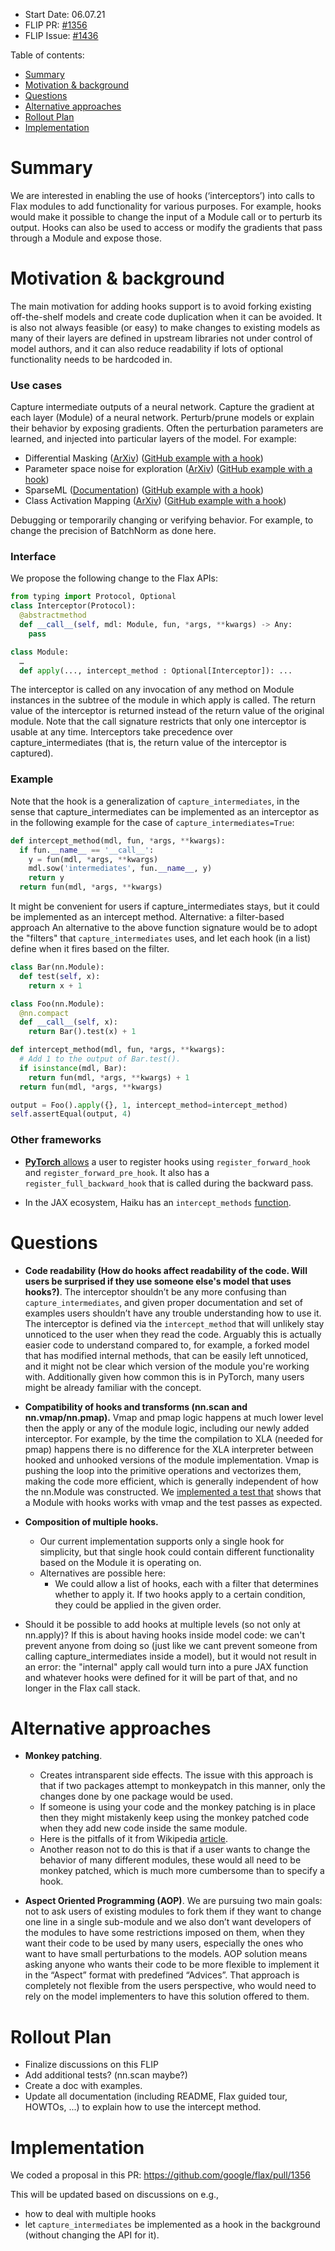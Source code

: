 - Start Date: 06.07.21
- FLIP PR: [#1356](https://github.com/google/flax/pull/1356)
- FLIP Issue: [#1436](https://github.com/google/flax/issues/1436)


Table of contents:

- [Summary]
- [Motivation & background]
- [Questions]
- [Alternative approaches]
- [Rollout Plan]
- [Implementation]


# Summary
[Summary]: #summary

We are interested in enabling the use of hooks (‘interceptors’) into calls to Flax modules to add functionality for various purposes. For example, hooks would make it possible to change the input of a Module call or to perturb its output. Hooks can also be used to access or modify the gradients that pass through a Module and expose those.

# Motivation & background
[Motivation & background]: #motivation-and-background

The main motivation for adding hooks support is to avoid forking existing off-the-shelf models and create code duplication when it can be avoided. It is also not always feasible (or easy) to make changes to existing models as many of their layers are defined in upstream libraries not under control of model authors, and it can also reduce readability if lots of optional functionality needs to be hardcoded in.

### Use cases
Capture intermediate outputs of a neural network.
Capture the gradient at each layer (Module) of a neural network.
Perturb/prune models or explain their behavior by exposing gradients. Often the perturbation parameters are learned, and injected into particular layers of the model. For example:
- Differential Masking ([ArXiv](https://arxiv.org/abs/2004.14992)) ([GitHub example with a hook](https://github.com/nicola-decao/diffmask/blob/2385532d4859d6b1608892afe0f827c726aeda75/diffmask/utils/getter_setter.py#L76))
- Parameter space noise for exploration ([ArXiv](https://arxiv.org/pdf/1706.01905.pdf))  ([GitHub example with a hook](https://github.com/iffiX/machin/blob/75b271fb0384a986a6012e17764ceaad65550915/machin/frame/noise/param_space_noise.py#L110))
- SparseML ([Documentation](https://docs.neuralmagic.com/sparseml/))  ([GitHub example with a hook](https://github.com/neuralmagic/sparseml/blob/7c72143a6a8501c7271aa66695be9c0a35c3abb5/src/sparseml/pytorch/optim/mask_pruning.py#L652))
- Class Activation Mapping ([ArXiv](https://arxiv.org/abs/1512.04150))  ([GitHub example with a hook](https://github.com/Project-MONAI/MONAI/blob/12f267c98eabdcd566dff11a3daf931201f04da4/monai/visualize/class_activation_maps.py#L77))

Debugging or temporarily changing or verifying behavior. For example, to change the precision of BatchNorm as done here.

### Interface

We propose the following change to the Flax APIs:
```python
from typing import Protocol, Optional
class Interceptor(Protocol):
  @abstractmethod
  def __call__(self, mdl: Module, fun, *args, **kwargs) -> Any:
    pass

class Module:
  …
  def apply(..., intercept_method : Optional[Interceptor]): ...
```

The interceptor is called on any invocation of any method on Module instances in the subtree of the module in which apply is called. The return value of the interceptor is returned instead of the return value of the original module. Note that the call signature restricts that only one interceptor is usable at any time. Interceptors take precedence over capture_intermediates (that is, the return value of the interceptor is captured).

### Example

Note that the hook is a generalization of `capture_intermediates`, in the sense that capture_intermediates can be implemented as an interceptor as in the following example for the case of `capture_intermediates=True`:

```python
def intercept_method(mdl, fun, *args, **kwargs):
  if fun.__name__ == '__call__':
    y = fun(mdl, *args, **kwargs)
    mdl.sow('intermediates', fun.__name__, y)
    return y
  return fun(mdl, *args, **kwargs)
```
 
It might be convenient for users if capture_intermediates stays, but it could be implemented as an intercept method.
Alternative: a filter-based approach
An alternative to the above function signature would be to adopt the "filters" that `capture_intermediates` uses, and let each hook (in a list) define when it fires based on the filter.

```python
class Bar(nn.Module):
  def test(self, x):
    return x + 1

class Foo(nn.Module):
  @nn.compact
  def __call__(self, x):
    return Bar().test(x) + 1

def intercept_method(mdl, fun, *args, **kwargs):
  # Add 1 to the output of Bar.test().
  if isinstance(mdl, Bar):
    return fun(mdl, *args, **kwargs) + 1
  return fun(mdl, *args, **kwargs)

output = Foo().apply({}, 1, intercept_method=intercept_method)
self.assertEqual(output, 4)
```

### Other frameworks

- [**PyTorch** allows](https://pytorch.org/docs/stable/generated/torch.nn.Module.html?highlight=register_forward_hook#torch.nn.Module.register_forward_hook) a user to register hooks using `register_forward_hook` and `register_forward_pre_hook`. It also has a `register_full_backward_hook` that is called during the backward pass.

- In the JAX ecosystem, Haiku has an `intercept_methods` [function](https://dm-haiku.readthedocs.io/en/latest/api.html#haiku.experimental.intercept_methods).

# Questions
[Questions]: #questons

- **Code readability (How do hooks affect readability of the code. Will users be surprised if they use someone else's model that uses hooks?)**. The interceptor shouldn’t be any more confusing than `capture_intermediates`, and given proper documentation and set of examples users shouldn’t have any trouble understanding how to use it.  The interceptor is defined via the `intercept_method` that will unlikely stay unnoticed to the user when they read the code. Arguably this is actually easier code to understand compared to, for example, a forked model that has modified internal methods, that can be easily left unnoticed, and it might not be clear which version of the module you're working with. Additionally given how common this is in PyTorch, many users might be already familiar with the concept.

- **Compatibility of hooks and transforms (nn.scan and nn.vmap/nn.pmap).** Vmap and pmap logic happens at much lower level then the apply or any of the module logic, including our newly added interceptor. For example, by the time the compilation to XLA (needed for pmap) happens there is no difference for the XLA interpreter between hooked and unhooked versions of the module implementation. Vmap is pushing the loop into the primitive operations and vectorizes them, making the code more efficient, which is generally independent of how the nn.Module was constructed. We [implemented a test that](https://github.com/google/flax/pull/1356) shows that a Module with hooks works with vmap and the test passes as expected.

- **Composition of multiple hooks.** 
	- Our current implementation supports only a single hook for simplicity, but that single hook could contain different functionality based on the Module it is operating on.
	- Alternatives are possible here: 
		- We could allow a list of hooks, each with a filter that determines whether to apply it. If two hooks apply to a certain condition, they could be applied in the given order.

- Should it be possible to add hooks at multiple levels (so not only at nn.apply)?
If this is about having hooks inside model code: we can't prevent anyone from doing so (just like we cant prevent someone from calling capture_intermediates inside a model), but it would not result in an error: the "internal" apply call would turn into a pure JAX function and whatever hooks were defined for it will be part of that, and no longer in the Flax call stack.

# Alternative approaches
[Alternative approaches]: #alternative-approaches

- **Monkey patching**.
  - Creates intransparent side effects. The issue with this approach is that if two packages attempt to monkeypatch in this manner, only the changes done by one package would be used. 
  - If someone is using your code and the monkey patching is in place then they might mistakenly keep using the monkey patched code when they add new code inside the same module.
  - Here is the pitfalls of it from Wikipedia [article](https://en.wikipedia.org/wiki/Monkey_patch#Pitfalls).
  - Another reason not to do this is that if a user wants to change the behavior of many different modules, these would all need to be monkey patched, which is much more cumbersome than to specify a hook.


- **Aspect Oriented Programming (AOP)**.
We are pursuing two main goals: not to ask users of existing modules to fork them if they want to change one line in a single sub-module and we also don’t want developers of the modules to have some restrictions imposed on them, when they want their code to be used by many users, especially the ones who want to have small perturbations to the models. AOP solution means asking anyone who wants their code to be more flexible to implement it in the “Aspect” format with predefined “Advices”. That approach is completely not flexible from the users perspective, who would need to rely on the model implementers to have this solution offered to them.


# Rollout Plan
[Rollout plan]: #rollout-plan

- Finalize discussions on this FLIP
- Add additional tests? (nn.scan maybe?)
- Create a doc with examples.
- Update all documentation (including README, Flax guided tour, HOWTOs, ...) to explain how to use the intercept method.
 
# Implementation
[Implementation]: #implementation

We coded a proposal in this PR: https://github.com/google/flax/pull/1356

This will be updated based on discussions on e.g., 
- how to deal with multiple hooks
- let `capture_intermediates` be implemented as a hook in the background (without changing the API for it).
